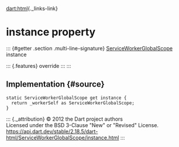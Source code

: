 [dart:html](../../dart-html/dart-html-library){._links-link}

instance property
=================

::: {#getter .section .multi-line-signature}
[ServiceWorkerGlobalScope](../serviceworkerglobalscope-class) instance

::: {.features}
override
:::
:::

Implementation {#source}
--------------

``` {.language-dart data-language="dart"}
static ServiceWorkerGlobalScope get instance {
  return _workerSelf as ServiceWorkerGlobalScope;
}
```

::: {._attribution}
© 2012 the Dart project authors\
Licensed under the BSD 3-Clause \"New\" or \"Revised\" License.\
<https://api.dart.dev/stable/2.18.5/dart-html/ServiceWorkerGlobalScope/instance.html>
:::
